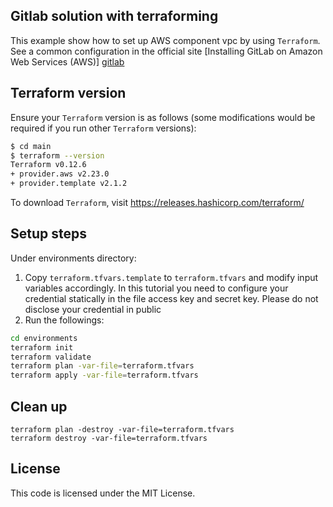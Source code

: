 ## Gitlab solution with terraforming

This example show how to set up AWS component vpc by using `Terraform`. 
See a common configuration in the official site [Installing GitLab on Amazon Web Services (AWS)] [gitlab]
 
## Terraform version

Ensure your `Terraform` version is as follows (some modifications would be required if you run other `Terraform` versions):
```sh
$ cd main
$ terraform --version
Terraform v0.12.6
+ provider.aws v2.23.0
+ provider.template v2.1.2
```
To download `Terraform`, visit https://releases.hashicorp.com/terraform/

## Setup steps

Under environments directory:
1. Copy `terraform.tfvars.template` to `terraform.tfvars` and modify input variables accordingly. In this tutorial you need to configure your credential statically in the file access key and secret key. Please do not disclose your credential in public
3. Run the followings:
```sh
cd environments
terraform init
terraform validate
terraform plan -var-file=terraform.tfvars
terraform apply -var-file=terraform.tfvars
```

## Clean up

```
terraform plan -destroy -var-file=terraform.tfvars
terraform destroy -var-file=terraform.tfvars
```

## License

This code is licensed under the MIT License.

[gitlab]: https://docs.gitlab.com/ee/install/aws/ 
